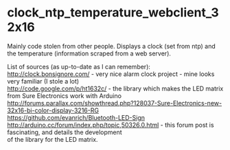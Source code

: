 clock_ntp_temperature_webclient_32x16
=====================================
Mainly code stolen from other people. Displays a clock (set from ntp) and the temperature (information scraped from a
web server).

List of sources (as up-to-date as I can remember):<br>
http://clock.bonsignore.com/ - very nice alarm clock project - mine looks very familiar (I stole a lot)<br>
http://code.google.com/p/ht1632c/ - the library which makes the LED matrix from Sure Electronics work with Arduino<br>
http://forums.parallax.com/showthread.php?128037-Sure-Electronics-new-32x16-bi-color-display-3216-RG<br>
https://github.com/evanrich/Bluetooth-LED-Sign<br>
http://arduino.cc/forum/index.php/topic,50326.0.html - this forum post is fascinating, and details the development<br>
                                                       of the library for the LED matrix.<br>